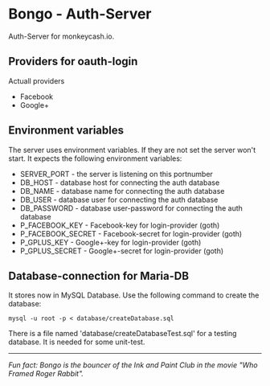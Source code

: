# Bongo - Auth-Server

Auth-Server for monkeycash.io.

## Providers for oauth-login
Actuall providers
- Facebook
- Google+

## Environment variables
The server uses environment variables. If they are not set the server won't start. It expects the following environment variables:
   * SERVER_PORT       - the server is listening on this portnumber
   * DB_HOST           - database host for connecting the auth database
   * DB_NAME           - database name for connecting the auth database
   * DB_USER           - database user for connecting the auth database
   * DB_PASSWORD       - database user-password for connecting the auth database
   * P_FACEBOOK_KEY    - Facebook-key for login-provider (goth)
   * P_FACEBOOK_SECRET - Facebook-secret for login-provider (goth)
   * P_GPLUS_KEY    	 - Google+-key for login-provider (goth)
   * P_GPLUS_SECRET    - Google+-secret for login-provider (goth)

## Database-connection for Maria-DB
It stores now in MySQL Database. Use the following command to create the database:
```
mysql -u root -p < database/createDatabase.sql
```
There is a file named 'database/createDatabaseTest.sql' for a testing database. It is needed for some unit-test.

---

*Fun fact: Bongo is the bouncer of the Ink and Paint Club in the movie "Who Framed Roger Rabbit".*
